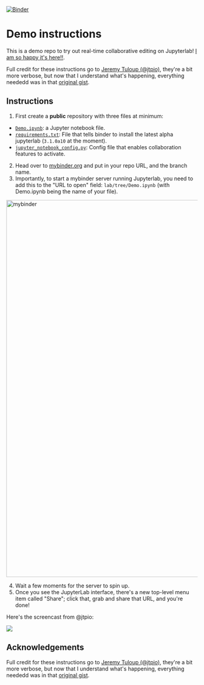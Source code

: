 [![Binder](https://mybinder.org/badge_logo.svg)](https://mybinder.org/v2/gh/shreddd/RTC_test/main?urlpath=lab%2Ftree%2FDemo.ipynb)

# Demo instructions

This is a demo repo to try out real-time collaborative editing on Jupyterlab! [I am so happy it's here!!](https://github.com/jupyterlab/jupyterlab/issues/5382).

Full credit for these instructions go to [Jeremy Tuloup (@jtpio)](https://gist.github.com/jtpio/6ce26381703355e0ef1da4af742b7f72), they're a bit more verbose, but now that I understand what's happening, everything neededd was in that [original gist](https://gist.github.com/jtpio/6ce26381703355e0ef1da4af742b7f72).

## Instructions

1. First create a **public** repository with three files at minimum:
  - [`Demo.ipynb`](Demo.ipynb): a Jupyter notebook file.
  - [`requirements.txt`](requirements.txt): File that tells binder to install the latest alpha jupyterlab (`3.1.0a10` at the moment).
  - [`jupyter_notebook_config.py`](jupyter_notebook_config.py): Config file that enables collaboration features to activate.
2. Head over to [mybinder.org](https://mybinder.org) and put in your repo URL, and the branch name.
3. Importantly, to start a mybinder server running Jupyterlab, you need to add this to the "URL to open" field: `lab/tree/Demo.ipynb` (with Demo.ipynb being the name of your file).

<img width="990" alt="mybinder" src="https://user-images.githubusercontent.com/2507459/119846797-4aecdc80-bebf-11eb-9f14-a7fd200575b6.png">

4. Wait a few moments for the server to spin up.
5. Once you see the JupyterLab interface, there's a new top-level menu item called "Share"; click that, grab and share that URL, and you're done!

Here's the screencast from @jtpio:

![](https://user-images.githubusercontent.com/591645/117701750-e6940280-b1c7-11eb-92e6-2ce0331febeb.gif)

## Acknowledgements

Full credit for these instructions go to [Jeremy Tuloup (@jtpio)](https://gist.github.com/jtpio/6ce26381703355e0ef1da4af742b7f72), they're a bit more verbose, but now that I understand what's happening, everything neededd was in that [original gist](https://gist.github.com/jtpio/6ce26381703355e0ef1da4af742b7f72).
